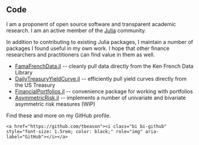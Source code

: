 ## Code

I am a proponent of open source software and transparent academic research. I am an active member of the [Julia](https://julialang.org/) community.

In addition to contributing to existing Julia packages, I maintain a number of packages I found useful in my own work. I hope that other finance researchers and practitioners can find value in them as well.

 * [FamaFrenchData.jl](https://github.com/tbeason/FamaFrenchData.jl) -- cleanly pull data directly from the Ken French Data Library
 * [DailyTreasuryYieldCurve.jl](https://github.com/tbeason/DailyTreasuryYieldCurve.jl) -- efficiently pull yield curves directly from the US Treasury
 * [FinancialPortfolios.jl](https://github.com/tbeason/FinancialPortfolios.jl) -- convenience package for working with portfolios
 * [AsymmetricRisk.jl](https://github.com/tbeason/AsymmetricRisk.jl) -- implements a number of univariate and bivariate asymmetric risk measures (WIP)

Find these and more on my GitHub profile. 
~~~
<a href="https://github.com/tbeason"><i class="bi bi-github" style="font-size: 1.5rem; color: black;" role="img" aria-label="GitHub"></i></a>
~~~